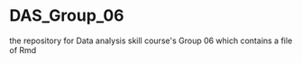 # DAS_Group_06
the repository for Data analysis skill course's Group 06 which contains a file of Rmd
